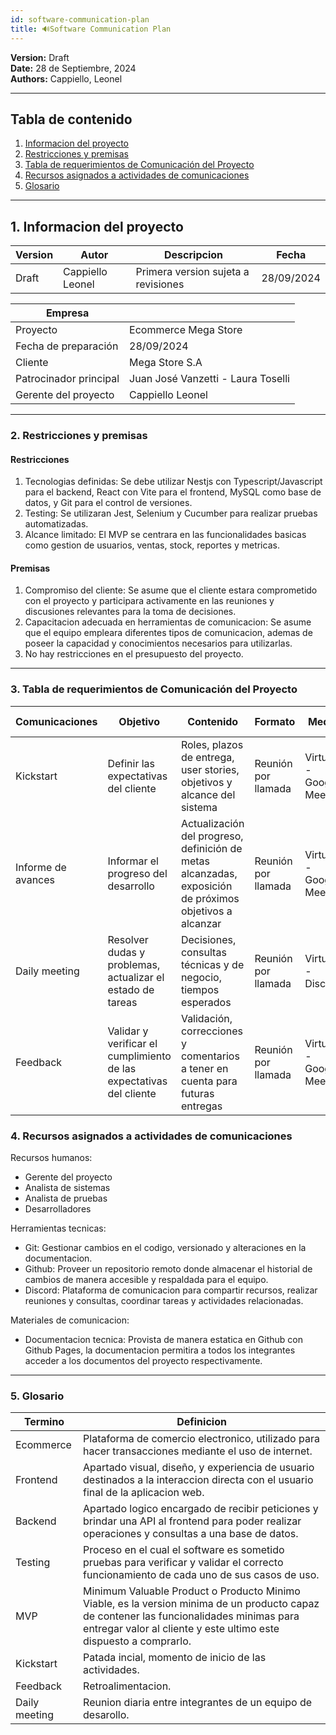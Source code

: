 ```yaml
---
id: software-communication-plan
title: 🔊Software Communication Plan
---
```


**Version:** Draft  
**Date:** 28 de Septiembre, 2024  
**Authors:** Cappiello, Leonel  

---

## Tabla de contenido
1. [Informacion del proyecto](#1-informacion-del-proyecto)  
2. [Restricciones y premisas](#2-restricciones-y-premisas)  
3. [Tabla de requerimientos de Comunicación del Proyecto](#3-tabla-de-requerimientos-de-comunicación-del-proyecto)  
4. [Recursos asignados a actividades de comunicaciones](#4-recursos-asignados-a-actividades-de-comunicaciones)  
5. [Glosario](#5-glosario)  


---

## 1. Informacion del proyecto

| Version      | Autor            | Descripcion                                            | Fecha |
|--------------|--------------------|----------------------------------------------------------|----------------|
| Draft        | Cappiello Leonel| Primera version sujeta a revisiones                | 28/09/2024  |


| Empresa                |                                          |
|------------------------|------------------------------------------|
| Proyecto               | Ecommerce Mega Store                     |
| Fecha de preparación   | 28/09/2024                               |
| Cliente                | Mega Store S.A                          |
| Patrocinador principal | Juan José Vanzetti - Laura Toselli      |
| Gerente del proyecto    | Cappiello Leonel                        |


---

### 2. Restricciones y premisas

#### Restricciones

1. Tecnologias definidas: Se debe utilizar Nestjs con Typescript/Javascript para el backend, React con Vite para el frontend, MySQL como base de datos, y Git para el control de versiones.
2. Testing: Se utilizaran Jest, Selenium y Cucumber para realizar pruebas automatizadas.
3. Alcance limitado: El MVP se centrara en las funcionalidades basicas como gestion de usuarios, ventas, stock, reportes y metricas.

#### Premisas

1. Compromiso del cliente: Se asume que el cliente estara comprometido con el proyecto y participara activamente en las reuniones y discusiones relevantes para la toma de decisiones.
2. Capacitacion adecuada en herramientas de comunicacion: Se asume que el equipo empleara diferentes tipos de comunicacion, ademas de poseer la capacidad y conocimientos necesarios para utilizarlas.
3. No hay restricciones en el presupuesto del proyecto.
---

### 3. Tabla de requerimientos de Comunicación del Proyecto

| Comunicaciones       | Objetivo                                         | Contenido                                                                 | Formato           | Medio               | Frecuencia  | Responsable | Aprobador | Audiencia Receptores               |
|----------------------|--------------------------------------------------|---------------------------------------------------------------------------|--------------------|---------------------|-------------|-------------|-----------|-------------------------------------|
| Kickstart            | Definir las expectativas del cliente             | Roles, plazos de entrega, user stories, objetivos y alcance del sistema   | Reunión por llamada | Virtual - Google Meet | Única vez   |             | Cliente   | Equipo y stakeholders                |
| Informe de avances   | Informar el progreso del desarrollo              | Actualización del progreso, definición de metas alcanzadas, exposición de próximos objetivos a alcanzar | Reunión por llamada | Virtual - Google Meet | Semanal     |             |           | Equipo de desarrollo y gerente       |
| Daily meeting        | Resolver dudas y problemas, actualizar el estado de tareas | Decisiones, consultas técnicas y de negocio, tiempos esperados           | Reunión por llamada | Virtual - Discord     | Diaria      |             |           | Equipo de desarrollo y gerente       |
| Feedback             | Validar y verificar el cumplimiento de las expectativas del cliente | Validación, correcciones y comentarios a tener en cuenta para futuras entregas | Reunión por llamada | Virtual - Google Meet | Cada 14 días | Cliente     |           | Todos                               |

### 4. Recursos asignados a actividades de comunicaciones

Recursos humanos:
 * Gerente del proyecto
 * Analista de sistemas
 * Analista de pruebas
 * Desarrolladores

Herramientas tecnicas:
 * Git: Gestionar cambios en el codigo, versionado y alteraciones en la documentacion.
 * Github: Proveer un repositorio remoto donde almacenar el historial de cambios de manera accesible y respaldada para el equipo.
 * Discord: Plataforma de comunicacion para compartir recursos, realizar reuniones y consultas, coordinar tareas y actividades relacionadas.

Materiales de comunicacion:
 * Documentacion tecnica: Provista de manera estatica en Github con Github Pages, la documentacion permitira a todos los integrantes acceder a los documentos del proyecto respectivamente.

---

### 5. Glosario

| Termino                | Definicion                                          |
|------------------------|------------------------------------------|
| Ecommerce               | Plataforma de comercio electronico, utilizado para hacer transacciones mediante el uso de internet.                     |
| Frontend   | Apartado visual, diseño, y experiencia de usuario destinados a la interaccion directa con el usuario final de la aplicacion web.                               |
| Backend                | Apartado logico encargado de recibir peticiones y brindar una API al frontend para poder realizar operaciones y consultas a una base de datos.                          |
| Testing    | Proceso en el cual el software es sometido pruebas para verificar y validar el correcto funcionamiento de cada uno de sus casos de uso. |
| MVP | Minimum Valuable Product o Producto Minimo Viable, es la version minima de un producto capaz de contener las funcionalidades minimas para entregar valor al cliente y este ultimo este dispuesto a comprarlo.     |
| Kickstart | Patada incial, momento de inicio de las actividades.     |
| Feedback | Retroalimentacion.     |
| Daily meeting | Reunion diaria entre integrantes de un equipo de desarollo.     |